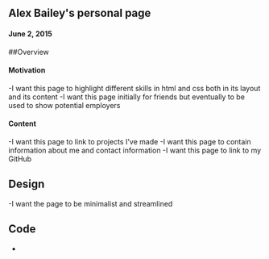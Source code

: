 ## Alex Bailey's personal page
#### June 2, 2015

##Overview

#### Motivation

-I want this page to highlight different skills in html and css both in its layout and its content
-I want this page initially for friends but eventually to be used to show potential employers

#### Content

-I want this page to link to projects I've made
-I want this page to contain information about me and contact information
-I want this page to link to my GitHub

## Design

-I want the page to be minimalist and streamlined

## Code

-